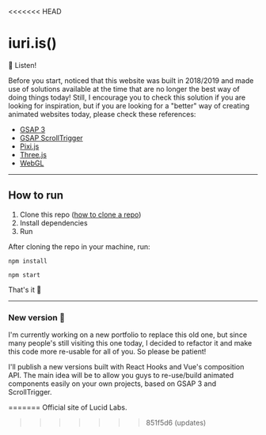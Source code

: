 <<<<<<< HEAD
# iuri.is()

🧚 Listen!

Before you start, noticed that this website was built in 2018/2019 and made use of solutions available at the time that are no longer the best way of doing things today! Still, I encourage you to check this solution if you are looking for inspiration, but if you are looking for a "better" way of creating animated websites today, please check these references:

- [GSAP 3](https://greensock.com/3/)
- [GSAP ScrollTrigger](https://greensock.com/scrolltrigger/)
- [Pixi.js](https://pixijs.com/)
- [Three.js](https://threejs.org/)
- [WebGL](https://developer.mozilla.org/en-US/docs/Web/API/WebGL_API)

---

## How to run

1. Clone this repo ([how to clone a repo](https://docs.github.com/en/repositories/creating-and-managing-repositories/cloning-a-repository))
2. Install dependencies
3. Run 

After cloning the repo in your machine, run:

```
npm install
```
```
npm start
```

That's it 🎉

---

### New version 🚧

I'm currently working on a new portfolio to replace this old one, but since many people's still visiting this one today, I decided to refactor it and make this code more re-usable for all of you. So please be patient! 

I'll publish a new versions built with React Hooks and Vue's composition API. 
The main idea will be to allow you guys to re-use/build animated components easily on your own projects, based on GSAP 3 and ScrollTrigger.

=======
Official site of Lucid Labs.
>>>>>>> 851f5d6 (updates)
